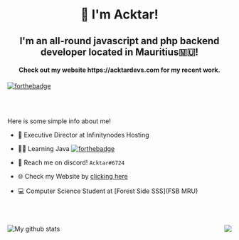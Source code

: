 <h1 align="center" style="font-weight: bold;">👋 I'm Acktar!</h1>

<h2 align="center">I'm an all-round javascript and php backend developer located in Mauritius🇲🇺!</h2>

<h4 align="center">Check out my website https://acktardevs.com for my recent work.</h4>

 

 [![forthebadge](https://forthebadge.com/images/badges/contains-17-coffee-cups.svg)](https://forthebadge.com) 

<br><br>

Here is some simple info about me!

- 👑 Executive Director at Infinitynodes Hosting

- 👨‍💻 Learning Java   [![forthebadge](https://forthebadge.com/images/badges/works-on-my-machine.svg)](https://acktardevs.com)

- 💭 Reach me on discord! `Acktar#6724`

- 🌐 Check my Website by [clicking here](https://acktardevs.com)

- 💻 Computer Science Student at [Forest Side SSS](FSB MRU)

<br><br>

<img align="center" src="https://github-readme-stats.vercel.app/api?username=acktarofficial&show_icons=true&theme=radical" alt="My github stats" />

<img src="https://github-readme-stats.vercel.app/api/top-langs/?username=acktarofficial&layout=compact&theme=radical" style="float:right" />

